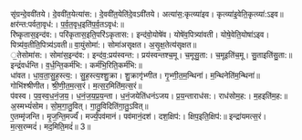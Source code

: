 

  
सृ॑ग्रन्दे॒ववी॑तये। दे॒ववी॑त॒येत्या॑स:। दे॒ववी॑त॒येति॑दे॒वऽवी॑तये। अत्या॑स॒:कृत्व्या॑इव। कृत्व्या॑इ॒वेति॒कृत्व्या॑:ऽइव॥ क्षर॑न्त:पर्वता॒वृध॑:। प॒र्व॒त॒वृध॒इति॑प॒र्व॒तऽवृध॑:॥  
रि॑ष्कृतास॒इन्द॑व:। परि॑कृतास॒इति॒परि॑ऽकृतास:। इन्द॑वो॒योषे॑व। योषे॑व॒पित्र्या॑वती। योषे॒वेति॒योषा॑ऽइव। पित्र्य॑व॒तीति॒पित्र्य॑ऽवती॥ वा॒युंसोमा॑:। सोमा॑असृक्षत। अ॒सृ॒क्ष॒तेत्य॑सृक्षत॥  
॒तेसोमा॑स:। सोमा॑स॒इन्द॑व:। इन्द॑व॒:प्रय॑स्वन्त:। प्रय॑स्वन्तश्च॒मू। च॒मूसु॒ता:। च॒मूइति॑च॒मू। सु॒ताइति॑सु॒ता:॥ इन्द्रं॑वर्धन्ति। व॒र्ध॒न्ति॒कर्म॑भि:। कर्म॑भि॒रिति॒कर्म॑भि:॥  
धा॑वत। धा॒व॒ता॒सु॒ह॒स्त्य॒:। सु॒ह॒स्त्य॒श्शु॒क्रा। शु॒क्रागृ॑भ्णीत। गृ॒भ्णी॒त॒म॒न्थिना॑। म॒न्थिनेति॑म॒न्थिना॑॥ गोभि॑श्श्रीणीत। श्री॒णी॒त॒म॒त्स॒रं। म॒त्स॒र॒मिति॑म॒त्स॒रं॥  
प॑वस्व। प॒व॒स्व॒ध॒नं॒ज॒य॒। ध॒नं॒ज॒य॒प्र॒य॒न्ता। ध॒नं॒जयेति॑धनंऽजय। प्र॒य॒न्ताराध॑स:। राध॑सोम॒ह:। म॒हइति॑म॒ह:॥ अ॒स्मभ्यं॑सोम। सो॒म॒गा॒तु॒वित्। गा॒तु॒विदिति॑गा॒तु॒ऽवित्॥  
ए॒तम्मृ॑जन्ति। मृ॒ज॒न्ति॒मर्ज्यं॑। मर्ज्यं॒पव॑मानं। पव॑मानं॒दश॑। दश॒क्षिप॑:। क्षिप॒इति॒क्षिप॑:॥ इन्द्रा॑यमत्स॒रं। म॒त्स॒रम्मदं॑। मद॒मिति॒मदं॑॥ 3॥  
